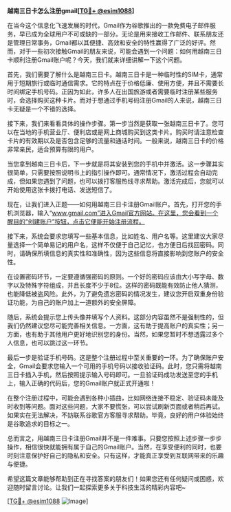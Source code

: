 **越南三日卡怎么注册gmail[[TG💪+ @esim1088](https://t.me/s/esim1088)]**

在当今这个信息化飞速发展的时代，Gmail作为谷歌推出的一款免费电子邮件服务，早已成为全球用户不可或缺的一部分。无论是用来接收工作邮件、联系朋友还是管理日常事务，Gmail都以其便捷、高效和安全的特性赢得了广泛的好评。然而，对于一些初次接触Gmail的朋友来说，可能会遇到一个问题：如何用越南三日卡顺利注册Gmail账户呢？今天，我们就来详细讲解一下这个问题。

首先，我们需要了解什么是越南三日卡。越南三日卡是一种临时性的SIM卡，通常用于短期旅行或临时通信需求。它的特点在于价格低廉、使用方便，并且不需要长时间绑定手机号码。正因为如此，许多人在出国旅游或者需要临时注册某些服务时，会选择购买这种卡片。而对于想通过手机号码注册Gmail的人来说，越南三日卡无疑是一个不错的选择。

接下来，我们来看看具体的操作步骤。第一步当然是获取一张越南三日卡了。您可以在当地的手机营业厅、便利店或是网上商城购买到这类卡片。购买时请注意检查卡片的有效期以及是否包含足够的流量和通话时间。一般来说，越南三日卡的价格非常亲民，适合预算有限的用户。

当您拿到越南三日卡后，下一步就是将其安装到您的手机中并激活。这一步骤其实很简单，只需要按照说明书上的指引操作即可。通常情况下，激活过程会自动完成，但如果您遇到了问题，也可以拨打客服热线寻求帮助。激活完成后，您就可以开始使用这张卡拨打电话、发送短信了。

现在，让我们进入正题——如何用越南三日卡注册Gmail账户。首先，打开您的手机浏览器，输入“www.gmail.com”进入Gmail官方网站。在这里，您会看到一个醒目的“创建账户”按钮，点击它便能开始注册流程。

接下来，系统会要求您填写一些基本信息，比如姓名、用户名等。这里建议大家尽量选择一个简单易记的用户名，这样不仅便于自己记忆，也方便日后找回密码。同时，请确保所填信息的真实性和准确性，因为这些信息将直接影响到您账户的安全性。

在设置密码环节，一定要遵循强密码的原则。一个好的密码应该由大小写字母、数字以及特殊字符组成，并且长度不少于8位。这样的密码既能有效防止他人猜测，也能降低被盗风险。此外，为了避免遗忘密码的情况发生，建议您开启双重身份验证功能，为自己的账户加上一道额外的安全屏障。

随后，系统会提示您上传头像并填写个人资料。这部分内容虽然不是强制性的，但我们仍然建议您尽可能完善相关信息。一方面，这有助于提高账户的真实性；另一方面，也有助于其他用户更好地识别您的身份。当然，如果您暂时不想透露过多个人信息，也可以跳过这一环节。

最后一步是验证手机号码。这是整个注册过程中至关重要的一环。为了确保账户安全，Gmail会要求您输入一个可用的手机号码以接收验证码。此时，您只需将越南三日卡插入手机，然后按照提示输入号码即可。一旦验证码成功发送至您的手机上，输入正确的代码后，您的Gmail账户就正式开通啦！

在整个注册过程中，可能会遇到各种小插曲，比如网络连接不稳定、验证码未能及时收到等问题。面对这些问题，大家不要慌张，可以尝试刷新页面或者稍后再试。如果实在无法解决，不妨联系谷歌官方客服寻求帮助。毕竟，良好的用户体验始终是谷歌追求的目标之一。

总而言之，用越南三日卡注册Gmail并不是一件难事。只要您按照上述步骤一步步操作，相信很快就能拥有属于自己的Gmail账户。当然，在享受便利的同时，也要时刻注意保护好自己的隐私和安全。只有这样，才能真正享受到互联网带来的乐趣与便捷。

希望这篇文章能够帮助到正在寻找答案的朋友们！如果您还有任何疑问或困惑，欢迎随时留言讨论。让我们一起探索更多关于科技生活的精彩内容吧~

[[TG💪+ @esim1088](https://t.me/s/esim1088) ![Image](https://i.postimg.cc/4NQfJmqS/Snipaste-2025-05-13-00-14-12.png)]